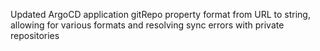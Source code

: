 Updated ArgoCD application gitRepo property format from URL to string, allowing for various formats and resolving sync errors with private repositories